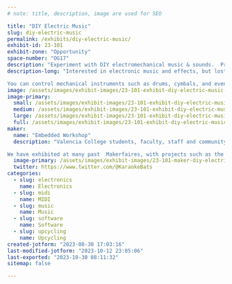 ```yaml
---
# note: title, description, image are used for SEO

title: "DIY Electric Music"
slug: diy-electric-music
permalink: /exhibits/diy-electric-music/
exhibit-id: 23-101
exhibit-zone: "Opportunity"
space-number: "OG17"
description: "Experiment with DIY electromechanical music & sounds.  Program a mechanical synth with paper code."
description-long: "Interested in electronic music and effects, but lost and confused in a maze of wires, black boxes and esoteric terminology?  Then this exhibit is for you.  

You can control mechanical instruments such as drums, cymbals, and even a xylophone by means paper templates you encode."
image: /assets/images/exhibit-images/23-101-exhibit-diy-electric-music-20230123-092945-2-large.png
image-primary: 
  small: /assets/images/exhibit-images/23-101-exhibit-diy-electric-music-20230123-092945-2-small.png
  medium: /assets/images/exhibit-images/23-101-exhibit-diy-electric-music-20230123-092945-2-medium.png
  large: /assets/images/exhibit-images/23-101-exhibit-diy-electric-music-20230123-092945-2-large.png
  full: /assets/images/exhibit-images/23-101-exhibit-diy-electric-music-20230123-092945-2-full.png
maker: 
  name: "Embedded Workshop"
  description: "Valencia College students, faculty, staff and community helpers who design, build and operate embedded microcomputer systems. 

We have exhibited at many past  Makerfaires, with projects such as the Internet of Things Scavenger Hunt, and the Giant Pachinko Machine."
  image-primary: /assets/images/exhibit-images/23-101-maker-diy-electric-music-vc-primary-coated-4c-medium.jpg
  twitter: https://www.twitter.com/@KaraokeBats
categories: 
  - slug: electronics
    name: Electronics
  - slug: midi
    name: MIDI
  - slug: music
    name: Music
  - slug: software
    name: Software
  - slug: upcycling
    name: Upcycling
created-jotform: "2023-08-30 17:03:16"
last-modified-jotform: "2023-10-12 23:05:06"
last-exported: "2023-10-30 08:11:32"
sitemap: false

---
```

